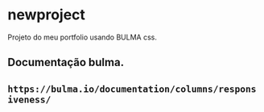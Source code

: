 # newproject
Projeto do meu portfolio usando BULMA css.

## Documentação bulma.

## `https://bulma.io/documentation/columns/responsiveness/`
